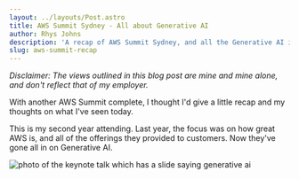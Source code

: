 ```yaml
---
layout: ../layouts/Post.astro
title: AWS Summit Sydney - All about Generative AI
author: Rhys Johns
description: 'A recap of AWS Summit Sydney, and all the Generative AI info it had to offer'
slug: aws-summit-recap
---
```


*Disclaimer: The views outlined in this blog post are mine and mine alone, and don't reflect that of my employer.*

With another AWS Summit complete, I thought I'd give a little recap and my thoughts on what I've seen today. 

This is my second year attending. Last year, the focus was on how great AWS is, and all of the offerings they provided to customers. Now they've gone all in on Generative AI. 

![photo of the keynote talk which has a slide saying generative ai](/IMG_9010.png "This was the keynote - they spent the whole time on AI. ")
